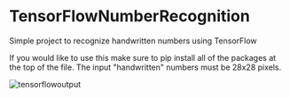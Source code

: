# TensorFlowNumberRecognition
Simple project to recognize handwritten numbers using TensorFlow

If you would like to use this make sure to pip install all of the packages at the top of the file. The input "handwritten" numbers must be 28x28 pixels. 

![tensorflowoutput](https://user-images.githubusercontent.com/46460204/84577924-72ba6180-ad8e-11ea-85a0-60c7143b2748.PNG)
